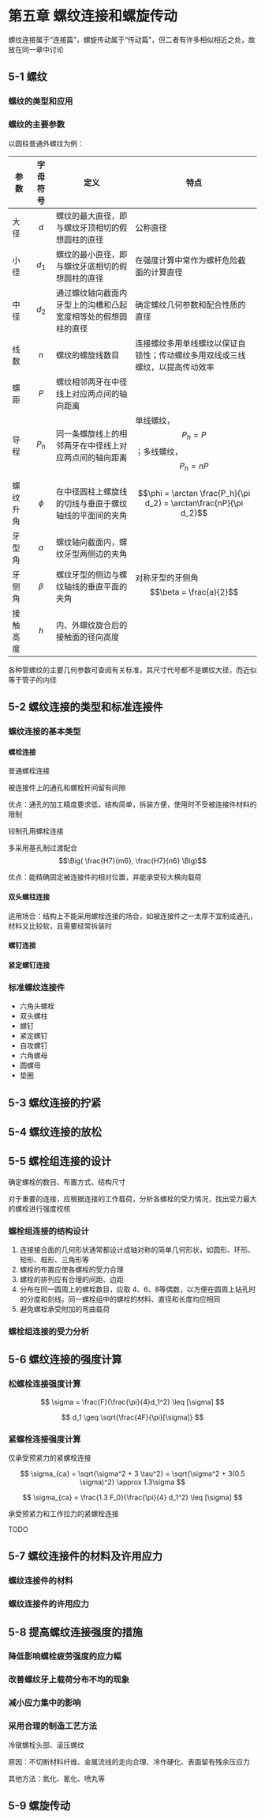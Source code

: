 # 第五章 螺纹连接和螺旋传动

螺纹连接属于“连接篇”，螺旋传动属于“传动篇”，但二者有许多相似相近之处，故放在同一章中讨论

## 5-1 螺纹

### 螺纹的类型和应用

### 螺纹的主要参数

以圆柱普通外螺纹为例：

| 参数     | 字母符号   | 定义                                                         | 特点                                                         |
| -------- | ---------- | ------------------------------------------------------------ | ------------------------------------------------------------ |
| 大径     | $$d$$      | 螺纹的最大直径，即与螺纹牙顶相切的假想圆柱的直径             | 公称直径                                                     |
| 小径     | $$d_1$$    | 螺纹的最小直径，即与螺纹牙底相切的假想圆柱的直径             | 在强度计算中常作为螺杆危险截面的计算直径                     |
| 中径     | $$d_2$$    | 通过螺纹轴向截面内牙型上的沟槽和凸起宽度相等处的假想圆柱的直径 | 确定螺纹几何参数和配合性质的直径                             |
| 线数     | $$n$$      | 螺纹的螺旋线数目                                             | 连接螺纹多用单线螺纹以保证自锁性；传动螺纹多用双线或三线螺纹，以提高传动效率 |
| 螺距     | $$P$$      | 螺纹相邻两牙在中径线上对应两点间的轴向距离                   |                                                              |
| 导程     | $$P_h$$    | 同一条螺旋线上的相邻两牙在中径线上对应两点间的轴向距离       | 单线螺纹，$$P_h = P$$；多线螺纹，$$P_h = nP$$                |
| 螺纹升角 | $$\phi$$   | 在中径圆柱上螺旋线的切线与垂直于螺纹轴线的平面间的夹角       | $$\phi = \arctan \frac{P_h}{\pi d_2} = \arctan\frac{nP}{\pi d_2}$$ |
| 牙型角   | $$\alpha$$ | 螺纹轴向截面内，螺纹牙型两侧边的夹角                         |                                                              |
| 牙侧角   | $$\beta$$  | 螺纹牙型的侧边与螺纹轴线的垂直平面的夹角                     | 对称牙型的牙侧角 $$\beta = \frac{a}{2}$$                     |
| 接触高度 | $$h$$      | 内、外螺纹旋合后的接触面的径向高度                           |                                                              |

各种管螺纹的主要几何参数可查阅有关标准，其尺寸代号都不是螺纹大径，而近似等于管子的内径

## 5-2 螺纹连接的类型和标准连接件

### 螺纹连接的基本类型

#### 螺栓连接

普通螺栓连接

被连接件上的通孔和螺栓杆间留有间隙

优点：通孔的加工精度要求低，结构简单，拆装方便，使用时不受被连接件材料的限制

铰制孔用螺栓连接

多采用基孔制过渡配合 $$\Big( \frac{H7}{m6}, \frac{H7}{n6} \Big)$$

优点：能精确固定被连接件的相对位置，并能承受较大横向载荷

#### 双头螺柱连接

适用场合：结构上不能采用螺栓连接的场合，如被连接件之一太厚不宜制成通孔，材料又比较软，且需要经常拆装时

#### 螺钉连接

#### 紧定螺钉连接

### 标准螺纹连接件

- 六角头螺栓
- 双头螺柱
- 螺钉
- 紧定螺钉
- 自攻螺钉
- 六角螺母
- 圆螺母
- 垫圈

## 5-3 螺纹连接的拧紧

## 5-4 螺纹连接的放松

## 5-5 螺栓组连接的设计

确定螺栓的数目、布置方式、结构尺寸

对于重要的连接，应根据连接的工作载荷，分析各螺栓的受力情况，找出受力最大的螺栓进行强度校核

### 螺栓组连接的结构设计

1. 连接接合面的几何形状通常都设计成轴对称的简单几何形状，如圆形、环形、矩形、框形、三角形等
2. 螺栓的布置应使各螺栓的受力合理
3. 螺栓的排列应有合理的间距、边距
4. 分布在同一圆周上的螺栓数目，应取 4、6、8等偶数，以方便在圆周上钻孔时的分度和刻线。同一螺栓组中的螺栓的材料、直径和长度均应相同
5. 避免螺栓承受附加的弯曲载荷

### 螺栓组连接的受力分析

## 5-6 螺纹连接的强度计算

### 松螺栓连接强度计算

$$
\sigma = \frac{F}{\frac{\pi}{4}d_1^2} \leq [\sigma]
$$

$$
d_1 \geq \sqrt{\frac{4F}{\pi}[\sigma]}
$$

### 紧螺栓连接强度计算

仅承受预紧力的紧螺栓连接

$$
\sigma_{ca} = \sqrt{\sigma^2 + 3 \tau^2} = \sqrt{\sigma^2 + 3(0.5 \sigma)^2} \approx 1.3\sigma
$$

$$
\sigma_{ca} = \frac{1.3 F_0}{\frac{\pi}{4} d_1^2} \leq [\sigma]
$$

承受预紧力和工作拉力的紧螺栓连接

TODO

## 5-7 螺纹连接件的材料及许用应力

### 螺纹连接件的材料

### 螺纹连接件的许用应力

## 5-8 提高螺纹连接强度的措施

### 降低影响螺栓疲劳强度的应力幅

### 改善螺纹牙上载荷分布不均的现象

### 减小应力集中的影响

### 采用合理的制造工艺方法

冷镦螺栓头部、滚压螺纹

原因：不切断材料纤维、金属流线的走向合理、冷作硬化、表面留有残余压应力

其他方法：氮化、氰化、喷丸等

## 5-9 螺旋传动
